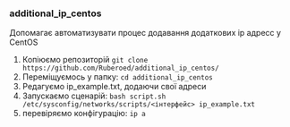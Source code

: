 ### additional_ip_centos

Допомагає автоматизувати процес додавання додаткових ір адресс у CentOS
1. Копіюємо репозиторій 
```git clone https://github.com/Ruberoed/additional_ip_centos/```
2. Переміщуємось у папку: 
```cd additional_ip_centos```
3. Редагуємо ip_example.txt, додаючи свої адреси 
4. Запускаємо сценарій: 
```bash script.sh /etc/sysconfig/networks/scripts/<інтерфейс> ip_example.txt```
5. перевіряємо конфігурацію: 
```ip a```
